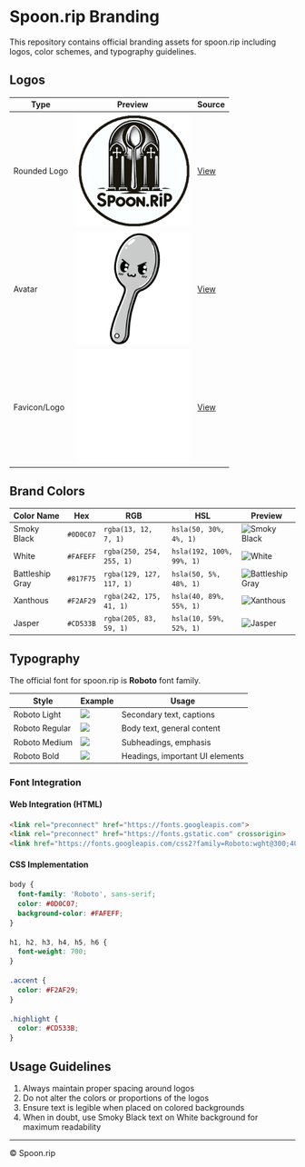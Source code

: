 # Spoon.rip Branding

This repository contains official branding assets for spoon.rip including logos, color schemes, and typography guidelines.

## Logos

| Type | Preview | Source |
|------|---------|--------|
| Rounded Logo | <img src="https://raw.githubusercontent.com/GodSpoon/spoonrip_branding/refs/heads/master/spoonrip_branding/logos/spoonrip.png" width="200"> | [View](https://raw.githubusercontent.com/GodSpoon/spoonrip_branding/refs/heads/master/spoonrip_branding/logos/spoonrip.png) |
| Avatar | <img src="https://raw.githubusercontent.com/GodSpoon/spoonrip_branding/refs/heads/master/spoonrip_branding/scoops_noarms.png" width="200"> | [View](https://raw.githubusercontent.com/GodSpoon/spoonrip_branding/refs/heads/master/spoonrip_branding/scoops_noarms.png) |
| Favicon/Logo | <img src="https://raw.githubusercontent.com/GodSpoon/spoonrip_branding/refs/heads/master/spoonrip_branding/spoon_480px.png" width="200"> | [View](https://raw.githubusercontent.com/GodSpoon/spoonrip_branding/refs/heads/master/spoonrip_branding/spoon_480px.png) |

## Brand Colors

| Color Name | Hex | RGB | HSL | Preview |
|------------|-----|-----|-----|---------|
| Smoky Black | `#0D0C07` | `rgba(13, 12, 7, 1)` | `hsla(50, 30%, 4%, 1)` | ![Smoky Black](https://place-hold.it/100x50/0D0C07/FAFEFF&text=Smoky%20Black) |
| White | `#FAFEFF` | `rgba(250, 254, 255, 1)` | `hsla(192, 100%, 99%, 1)` | ![White](https://place-hold.it/100x50/FAFEFF/0D0C07&text=White) |
| Battleship Gray | `#817F75` | `rgba(129, 127, 117, 1)` | `hsla(50, 5%, 48%, 1)` | ![Battleship Gray](https://place-hold.it/100x50/817F75/FAFEFF&text=Gray) |
| Xanthous | `#F2AF29` | `rgba(242, 175, 41, 1)` | `hsla(40, 89%, 55%, 1)` | ![Xanthous](https://place-hold.it/100x50/F2AF29/0D0C07&text=Xanthous) |
| Jasper | `#CD533B` | `rgba(205, 83, 59, 1)` | `hsla(10, 59%, 52%, 1)` | ![Jasper](https://place-hold.it/100x50/CD533B/FAFEFF&text=Jasper) |

## Typography

The official font for spoon.rip is **Roboto** font family.

| Style | Example | Usage |
|-------|---------|-------|
| Roboto Light | <img src="https://place-hold.it/300x60/FAFEFF/0D0C07&text=Roboto%20Light&fontsize=20"> | Secondary text, captions |
| Roboto Regular | <img src="https://place-hold.it/300x60/FAFEFF/0D0C07&text=Roboto%20Regular&fontsize=20&bold"> | Body text, general content |
| Roboto Medium | <img src="https://place-hold.it/300x60/FAFEFF/0D0C07&text=Roboto%20Medium&fontsize=22&bold"> | Subheadings, emphasis |
| Roboto Bold | <img src="https://place-hold.it/300x60/FAFEFF/0D0C07&text=Roboto%20Bold&fontsize=24&bold"> | Headings, important UI elements |

### Font Integration

#### Web Integration (HTML)
```html
<link rel="preconnect" href="https://fonts.googleapis.com">
<link rel="preconnect" href="https://fonts.gstatic.com" crossorigin>
<link href="https://fonts.googleapis.com/css2?family=Roboto:wght@300;400;500;700&display=swap" rel="stylesheet">
```

#### CSS Implementation
```css
body {
  font-family: 'Roboto', sans-serif;
  color: #0D0C07;
  background-color: #FAFEFF;
}

h1, h2, h3, h4, h5, h6 {
  font-weight: 700;
}

.accent {
  color: #F2AF29;
}

.highlight {
  color: #CD533B;
}
```

## Usage Guidelines

1. Always maintain proper spacing around logos
2. Do not alter the colors or proportions of the logos
3. Ensure text is legible when placed on colored backgrounds
4. When in doubt, use Smoky Black text on White background for maximum readability

---

© Spoon.rip
